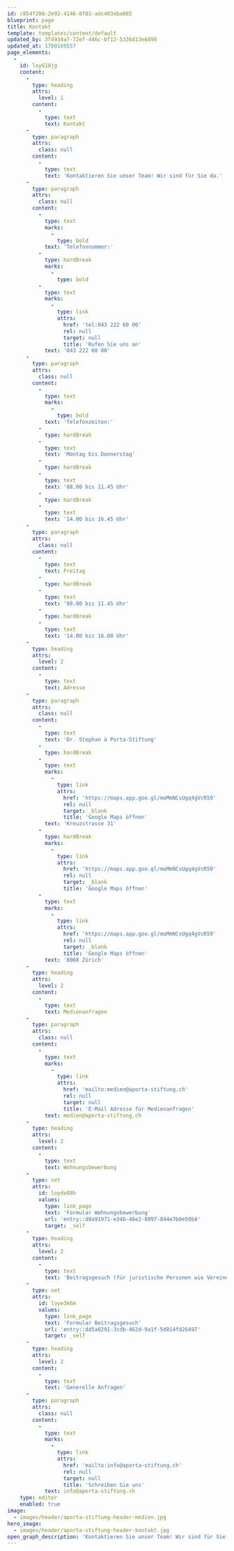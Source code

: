 ```yaml
---
id: c854f208-2e92-4146-8f01-adc403eba085
blueprint: page
title: Kontakt
template: templates/content/default
updated_by: 3f4934a7-72ef-446c-bf12-5336d13e6898
updated_at: 1700169557
page_elements:
  -
    id: loy618jg
    content:
      -
        type: heading
        attrs:
          level: 1
        content:
          -
            type: text
            text: Kontakt
      -
        type: paragraph
        attrs:
          class: null
        content:
          -
            type: text
            text: 'Kontaktieren Sie unser Team! Wir sind für Sie da.'
      -
        type: paragraph
        attrs:
          class: null
        content:
          -
            type: text
            marks:
              -
                type: bold
            text: 'Telefonnummer:'
          -
            type: hardBreak
            marks:
              -
                type: bold
          -
            type: text
            marks:
              -
                type: link
                attrs:
                  href: 'tel:043 222 60 00'
                  rel: null
                  target: null
                  title: 'Rufen Sie uns an'
            text: '043 222 60 00'
      -
        type: paragraph
        attrs:
          class: null
        content:
          -
            type: text
            marks:
              -
                type: bold
            text: 'Telefonzeiten:'
          -
            type: hardBreak
          -
            type: text
            text: 'Montag bis Donnerstag'
          -
            type: hardBreak
          -
            type: text
            text: '08.00 bis 11.45 Uhr'
          -
            type: hardBreak
          -
            type: text
            text: '14.00 bis 16.45 Uhr'
      -
        type: paragraph
        attrs:
          class: null
        content:
          -
            type: text
            text: Freitag
          -
            type: hardBreak
          -
            type: text
            text: '08.00 bis 11.45 Uhr'
          -
            type: hardBreak
          -
            type: text
            text: '14.00 bis 16.00 Uhr'
      -
        type: heading
        attrs:
          level: 2
        content:
          -
            type: text
            text: Adresse
      -
        type: paragraph
        attrs:
          class: null
        content:
          -
            type: text
            text: 'Dr. Stephan à Porta-Stiftung'
          -
            type: hardBreak
          -
            type: text
            marks:
              -
                type: link
                attrs:
                  href: 'https://maps.app.goo.gl/moMmNCsUgq4gVcR59'
                  rel: null
                  target: _blank
                  title: 'Google Maps öffnen'
            text: 'Kreuzstrasse 31'
          -
            type: hardBreak
            marks:
              -
                type: link
                attrs:
                  href: 'https://maps.app.goo.gl/moMmNCsUgq4gVcR59'
                  rel: null
                  target: _blank
                  title: 'Google Maps öffnen'
          -
            type: text
            marks:
              -
                type: link
                attrs:
                  href: 'https://maps.app.goo.gl/moMmNCsUgq4gVcR59'
                  rel: null
                  target: _blank
                  title: 'Google Maps öffnen'
            text: '8008 Zürich'
      -
        type: heading
        attrs:
          level: 2
        content:
          -
            type: text
            text: Medienanfragen
      -
        type: paragraph
        attrs:
          class: null
        content:
          -
            type: text
            marks:
              -
                type: link
                attrs:
                  href: 'mailto:medien@aporta-stiftung.ch'
                  rel: null
                  target: null
                  title: 'E-Mail Adresse für Medienanfragen'
            text: medien@aporta-stiftung.ch
      -
        type: heading
        attrs:
          level: 2
        content:
          -
            type: text
            text: Wohnungsbewerbung
      -
        type: set
        attrs:
          id: loydv08h
          values:
            type: link_page
            text: 'Formular Wohnungsbewerbung'
            url: 'entry::d8a91971-e34b-46e2-8897-844e7b0e50b4'
            target: _self
      -
        type: heading
        attrs:
          level: 2
        content:
          -
            type: text
            text: 'Beitragsgesuch (für juristische Personen wie Vereine und Stiftungen)'
      -
        type: set
        attrs:
          id: loye3k6m
          values:
            type: link_page
            text: 'Formular Beitragsgesuch'
            url: 'entry::dd5a0291-3cdb-462d-9a1f-5d814fd26497'
            target: _self
      -
        type: heading
        attrs:
          level: 2
        content:
          -
            type: text
            text: 'Generelle Anfragen'
      -
        type: paragraph
        attrs:
          class: null
        content:
          -
            type: text
            marks:
              -
                type: link
                attrs:
                  href: 'mailto:info@aporta-stiftung.ch'
                  rel: null
                  target: null
                  title: 'Schreiben Sie uns'
            text: info@aporta-stiftung.ch
    type: editor
    enabled: true
image:
  - images/header/aporta-stiftung-header-medien.jpg
hero_image:
  - images/header/aporta-stiftung-header-kontakt.jpg
open_graph_description: 'Kontaktieren Sie unser Team! Wir sind für Sie da.'
---
```

